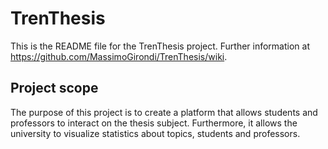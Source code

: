# TrenThesis
This is the README file for the TrenThesis project. Further information at https://github.com/MassimoGirondi/TrenThesis/wiki.

## Project scope
The purpose of this project is to create a platform that allows students and professors to interact on the thesis subject. Furthermore, it allows the university to visualize statistics about topics, students and professors. 